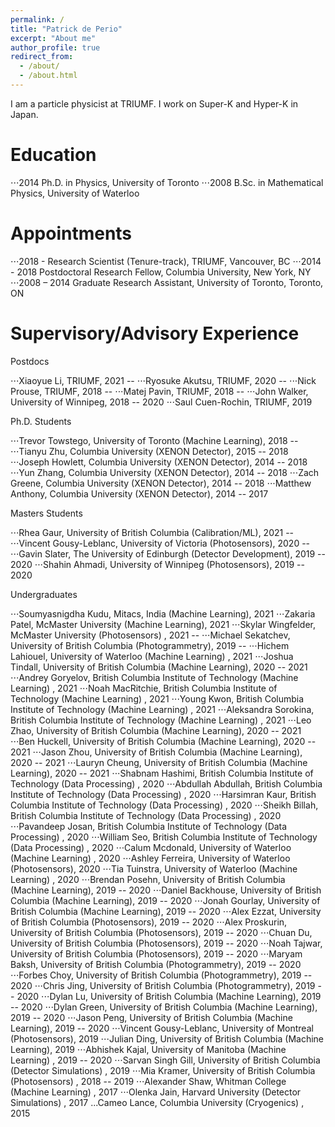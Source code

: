 ```yaml
---
permalink: /
title: "Patrick de Perio"
excerpt: "About me"
author_profile: true
redirect_from: 
  - /about/
  - /about.html
---
```


I am a particle physicist at TRIUMF. I work on Super-K and Hyper-K in Japan.

Education
======
⋅⋅⋅2014 Ph.D. in Physics, University of Toronto 
⋅⋅⋅2008 B.Sc. in Mathematical Physics, University of Waterloo

Appointments
======
⋅⋅⋅2018 -  Research Scientist (Tenure-track), TRIUMF, Vancouver, BC
⋅⋅⋅2014 - 2018 Postdoctoral Research Fellow, Columbia University, New York, NY
⋅⋅⋅2008 – 2014 Graduate Research Assistant, University of Toronto, Toronto, ON

Supervisory/Advisory Experience
======
Postdocs

⋅⋅⋅Xiaoyue Li, TRIUMF, 2021 -- 
⋅⋅⋅Ryosuke Akutsu, TRIUMF, 2020 -- 
⋅⋅⋅Nick Prouse, TRIUMF, 2018 -- 
⋅⋅⋅Matej Pavin, TRIUMF, 2018 -- 
⋅⋅⋅John Walker, University of Winnipeg, 2018  -- 2020 
⋅⋅⋅Saul Cuen-Rochin, TRIUMF, 2019


Ph.D. Students

⋅⋅⋅Trevor Towstego, University of Toronto (Machine Learning), 2018 -- 
⋅⋅⋅Tianyu Zhu, Columbia University (XENON Detector), 2015 -- 2018
⋅⋅⋅Joseph Howlett, Columbia University (XENON Detector), 2014 -- 2018
⋅⋅⋅Yun Zhang, Columbia University (XENON Detector), 2014 -- 2018
⋅⋅⋅Zach Greene, Columbia University (XENON Detector), 2014 -- 2018
⋅⋅⋅Matthew Anthony, Columbia University (XENON Detector), 2014 -- 2017



Masters Students

⋅⋅⋅Rhea Gaur, University of British Columbia (Calibration/ML), 2021 -- 
⋅⋅⋅Vincent Gousy-Leblanc, University of Victoria (Photosensors), 2020 -- 
⋅⋅⋅Gavin Slater, The University of Edinburgh (Detector Development), 2019 -- 2020
⋅⋅⋅Shahin Ahmadi, University of Winnipeg (Photosensors), 2019 -- 2020



Undergraduates

⋅⋅⋅Soumyasnigdha Kudu, Mitacs, India (Machine Learning), 2021
⋅⋅⋅Zakaria Patel, McMaster University (Machine Learning), 2021
⋅⋅⋅Skylar Wingfelder, McMaster University (Photosensors) , 2021 --
⋅⋅⋅Michael Sekatchev, University of British Columbia (Photogrammetry), 2019 -- 
⋅⋅⋅Hichem Lahiouel, University of Waterloo (Machine Learning) , 2021
⋅⋅⋅Joshua Tindall, University of British Columbia (Machine Learning), 2020 -- 2021
⋅⋅⋅Andrey Goryelov, British Columbia Institute of Technology  (Machine Learning) , 2021
⋅⋅⋅Noah MacRitchie, British Columbia Institute of Technology  (Machine Learning) , 2021
⋅⋅⋅Young Kwon, British Columbia Institute of Technology  (Machine Learning) , 2021
⋅⋅⋅Aleksandra Sorokina, British Columbia Institute of Technology  (Machine Learning) , 2021
⋅⋅⋅Leo Zhao, University of British Columbia (Machine Learning), 2020 -- 2021
⋅⋅⋅Ben Huckell, University of British Columbia (Machine Learning), 2020 -- 2021 
⋅⋅⋅Jason Zhou, University of British Columbia (Machine Learning), 2020 -- 2021 
⋅⋅⋅Lauryn Cheung, University of British Columbia (Machine Learning), 2020 -- 2021 
⋅⋅⋅Shabnam Hashimi, British Columbia Institute of Technology (Data Processing) , 2020
⋅⋅⋅Abdullah Abdullah, British Columbia Institute of Technology (Data Processing) , 2020
⋅⋅⋅Harsimran Kaur, British Columbia Institute of Technology (Data Processing) , 2020
⋅⋅⋅Sheikh Billah, British Columbia Institute of Technology (Data Processing) , 2020
⋅⋅⋅Pavandeep Josan, British Columbia Institute of Technology (Data Processing) , 2020
⋅⋅⋅William Seo, British Columbia Institute of Technology (Data Processing) , 2020
⋅⋅⋅Calum Mcdonald, University of Waterloo (Machine Learning) , 2020
⋅⋅⋅Ashley Ferreira, University of Waterloo (Photosensors), 2020
⋅⋅⋅Tia Tuinstra, University of Waterloo (Machine Learning) , 2020
⋅⋅⋅Brendan Posehn, University of British Columbia (Machine Learning), 2019 -- 2020
⋅⋅⋅Daniel Backhouse, University of British Columbia (Machine Learning), 2019 -- 2020
⋅⋅⋅Jonah Gourlay, University of British Columbia (Machine Learning), 2019 -- 2020
⋅⋅⋅Alex Ezzat, University of British Columbia (Photosensors), 2019 -- 2020
⋅⋅⋅Alex Proskurin, University of British Columbia (Photosensors), 2019 -- 2020
⋅⋅⋅Chuan Du, University of British Columbia (Photosensors), 2019 -- 2020
⋅⋅⋅Noah Tajwar, University of British Columbia (Photosensors), 2019 -- 2020
⋅⋅⋅Maryam Baksh, University of British Columbia (Photogrammetry), 2019 -- 2020
⋅⋅⋅Forbes Choy, University of British Columbia (Photogrammetry), 2019 -- 2020
⋅⋅⋅Chris Jing, University of British Columbia (Photogrammetry), 2019 -- 2020
⋅⋅⋅Dylan Lu, University of British Columbia (Machine Learning), 2019 -- 2020
⋅⋅⋅Dylan Green, University of British Columbia (Machine Learning), 2019 -- 2020
⋅⋅⋅Jason Peng, University of British Columbia (Machine Learning), 2019 -- 2020
⋅⋅⋅Vincent Gousy-Leblanc, University of Montreal (Photosensors), 2019
⋅⋅⋅Julian Ding, University of British Columbia (Machine Learning), 2019
⋅⋅⋅Abhishek Kajal, University of Manitoba (Machine Learning) , 2019 -- 2020
⋅⋅⋅Sarvan Singh Gill, University of British Columbia (Detector Simulations) , 2019
⋅⋅⋅Mia Kramer, University of British Columbia (Photosensors) , 2018 -- 2019
⋅⋅⋅Alexander Shaw, Whitman College (Machine Learning)  , 2017
⋅⋅⋅Olenka Jain, Harvard University (Detector Simulations) , 2017
...Cameo Lance, Columbia University (Cryogenics) , 2015
